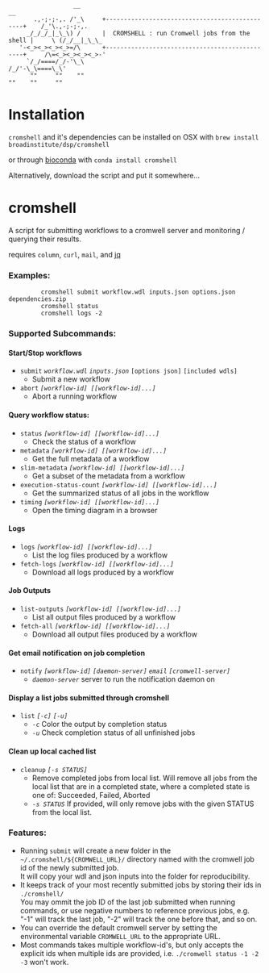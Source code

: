 ```
                  __                                                            __
       .,-;-;-,. /'_\     +-----------------------------------------------+    /_'\.,-;-;-,.
     _/_/_/_|_\_\) /      |  CROMSHELL : run Cromwell jobs from the shell |     \ (/_/__|_\_\_
   '-<_><_><_><_>=/\      +-----------------------------------------------+     /\=<_><_><_><_>-'
     `/_/====/_/-'\_\                                                          /_/'-\_\====\_\'
      ""     ""    ""                                                          ""    ""     ""
```


# Installation

`cromshell` and it's dependencies can be installed on OSX with `brew install broadinstitute/dsp/cromshell`

or through [bioconda](https://bioconda.github.io/) with `conda install cromshell`

Alternatively, download the script and put it somewhere...

# cromshell
 A script for submitting workflows to a cromwell server and monitoring / querying their results.

requires `column`, `curl`, `mail`, and [jq](https://stedolan.github.io/jq/)

### Examples:

```
         cromshell submit workflow.wdl inputs.json options.json dependencies.zip
         cromshell status
         cromshell logs -2
```

### Supported Subcommands:

  
   ####  Start/Stop workflows
   * `submit` *`workflow.wdl`* *`inputs.json`* `[options json]` `[included wdls]`
     * Submit a new workflow
   * `abort` *`[workflow-id] [[workflow-id]...]`*                   
     * Abort a running workflow
   #### Query workflow status:
   * `status` *`[workflow-id] [[workflow-id]...]`*                   
     * Check the status of a workflow
   * `metadata` *`[workflow-id] [[workflow-id]...]`*                
     * Get the full metadata of a workflow
   * `slim-metadata` *`[workflow-id] [[workflow-id]...]`*           
     * Get a subset of the metadata from a workflow
   * `execution-status-count` *`[workflow-id] [[workflow-id]...]`*   
     * Get the summarized status of all jobs in the workflow
   * `timing` *`[workflow-id] [[workflow-id]...]`*                  
     * Open the timing diagram in a browser
  
   #### Logs
   * `logs` *`[workflow-id] [[workflow-id]...]`*                     
     * List the log files produced by a workflow
   * `fetch-logs` *`[workflow-id] [[workflow-id]...]`*               
     * Download all logs produced by a workflow
  
   #### Job Outputs
   * `list-outputs` *`[workflow-id] [[workflow-id]...]`*           
     *  List all output files produced by a workflow
   * `fetch-all` *`[workflow-id] [[workflow-id]...]`*             
     * Download all output files produced by a workflow
   
   ####  Get email notification on job completion
   * `notify` *`[workflow-id]` `[daemon-server]` `email` `[cromwell-server]`*
     * *`daemon-server`*  server to run the notification daemon on

   #### Display a list jobs submitted through cromshell
   * `list` *`[-c]` `[-u]`*                                            
     * *`-c`*    Color the output by completion status
     * *`-u`*    Check completion status of all unfinished jobs

   #### Clean up local cached list
   * `cleanup` *`[-s STATUS]`*    
     * Remove completed jobs from local list.
       Will remove all jobs from the local list that are in a completed state,
       where a completed state is one of: Succeeded, Failed, Aborted 
     * *`-s STATUS`*     If provided, will only remove jobs with the given STATUS from the local list.
  
    
 ### Features:
 * Running `submit` will create a new folder in the `~/.cromshell/${CROMWELL_URL}/` directory named with the cromwell job id of the newly submitted job.  
 It will copy your wdl and json inputs into the folder for reproducibility.  
 * It keeps track of your most recently submitted jobs by storing their ids in `./cromshell/`  
 You may ommit the job ID of the last job submitted when running commands, or use negative numbers to reference previous jobs, e.g. "-1" will track the last job, "-2" will track the one before that, and so on.
 * You can override the default cromwell server by setting the environmental variable `CROMWELL_URL` to the appropriate URL.
 * Most commands takes multiple workflow-id's, but only accepts the explicit ids when multiple ids are provided, i.e. `./cromwell status -1 -2 -3` won't work.
